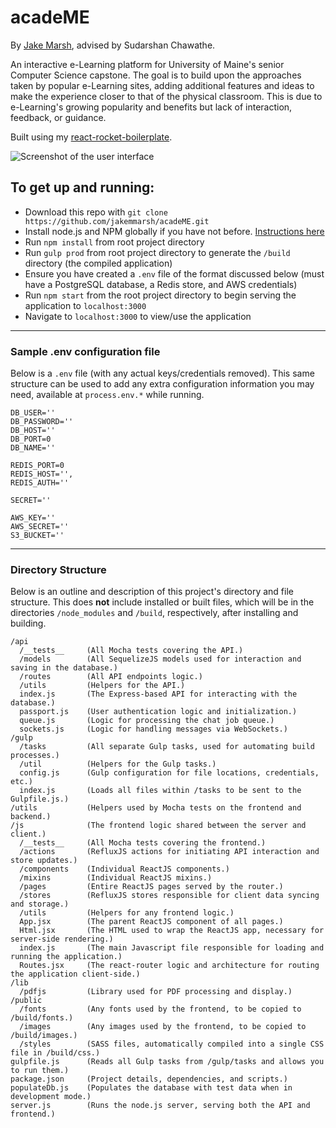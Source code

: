 acadeME
=======

By [Jake Marsh](http://jakemmarsh.com), advised by Sudarshan Chawathe.

An interactive e-Learning platform for University of Maine's senior Computer Science capstone. The goal is to build upon the approaches taken by popular e-Learning sites, adding additional features and ideas to make the experience closer to that of the physical classroom. This is due to e-Learning's growing popularity and benefits but lack of interaction, feedback, or guidance.

Built using my [react-rocket-boilerplate](https://github.com/jakemmarsh/react-rocket-boilerplate).

![Screenshot of the user interface](https://raw.githubusercontent.com/jakemmarsh/acadeME/master/screenshot.png)

## To get up and running:

- Download this repo with `git clone https://github.com/jakemmarsh/acadeME.git`
- Install node.js and NPM globally if you have not before. [Instructions here](http://blog.nodeknockout.com/post/65463770933/how-to-install-node-js-and-npm)
- Run `npm install` from root project directory
- Run `gulp prod` from root project directory to generate the `/build` directory (the compiled application)
- Ensure you have created a `.env` file of the format discussed below (must have a PostgreSQL database, a Redis store, and AWS credentials)
- Run `npm start` from the root project directory to begin serving the application to `localhost:3000`
- Navigate to `localhost:3000` to view/use the application

---

### Sample .env configuration file

Below is a `.env` file (with any actual keys/credentials removed). This same structure can be used to add any extra configuration information you may need, available at `process.env.*` while running.

```
DB_USER=''
DB_PASSWORD=''
DB_HOST=''
DB_PORT=0
DB_NAME=''

REDIS_PORT=0
REDIS_HOST='',
REDIS_AUTH=''

SECRET=''

AWS_KEY=''
AWS_SECRET=''
S3_BUCKET=''
```

---

### Directory Structure

Below is an outline and description of this project's directory and file structure. This does **not** include installed or built files, which will be in the directories `/node_modules` and `/build`, respectively, after installing and building.

```
/api
  /__tests__     (All Mocha tests covering the API.)
  /models        (All SequelizeJS models used for interaction and saving in the database.)
  /routes        (All API endpoints logic.)
  /utils         (Helpers for the API.)
  index.js       (The Express-based API for interacting with the database.)
  passport.js    (User authentication logic and initialization.)
  queue.js       (Logic for processing the chat job queue.)
  sockets.js     (Logic for handling messages via WebSockets.)
/gulp
  /tasks         (All separate Gulp tasks, used for automating build processes.)
  /util          (Helpers for the Gulp tasks.)
  config.js      (Gulp configuration for file locations, credentials, etc.)
  index.js       (Loads all files within /tasks to be sent to the Gulpfile.js.)
/utils           (Helpers used by Mocha tests on the frontend and backend.)
/js              (The frontend logic shared between the server and client.)
  /__tests__     (All Mocha tests covering the frontend.)
  /actions       (RefluxJS actions for initiating API interaction and store updates.)
  /components    (Individual ReactJS components.)
  /mixins        (Individual ReactJS mixins.)
  /pages         (Entire ReactJS pages served by the router.)
  /stores        (RefluxJS stores responsible for client data syncing and storage.)
  /utils         (Helpers for any frontend logic.)
  App.jsx        (The parent ReactJS component of all pages.)
  Html.jsx       (The HTML used to wrap the ReactJS app, necessary for server-side rendering.)
  index.js       (The main Javascript file responsible for loading and running the application.)
  Routes.jsx     (The react-router logic and architecture for routing the application client-side.)
/lib
  /pdfjs         (Library used for PDF processing and display.)
/public
  /fonts         (Any fonts used by the frontend, to be copied to /build/fonts.)
  /images        (Any images used by the frontend, to be copied to /build/images.)
  /styles        (SASS files, automatically compiled into a single CSS file in /build/css.)
gulpfile.js      (Reads all Gulp tasks from /gulp/tasks and allows you to run them.)
package.json     (Project details, dependencies, and scripts.)
populateDb.js    (Populates the database with test data when in development mode.)
server.js        (Runs the node.js server, serving both the API and frontend.)
```